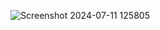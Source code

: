 ![Screenshot 2024-07-11 125805](https://github.com/sasi-tharan/Simple-Weather-finder-App-in-Reactjs/assets/160802435/c5d6d9a5-949a-492d-8b66-7140175ff86c)

